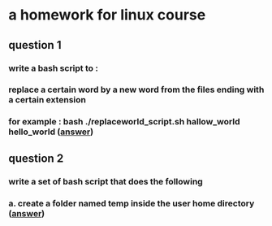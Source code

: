 # a homework for linux course
## question 1
### write a bash script to :
### replace a certain word by a new word from the files ending with a certain extension
### for example : bash ./replaceworld_script.sh hallow_world hello_world ([answer](./code/1/replaceworld_script.sh))
## question 2
### write a set of bash script that does the following 
### a. create a folder named temp inside the user home directory ([answer](./code/2/a.sh))
